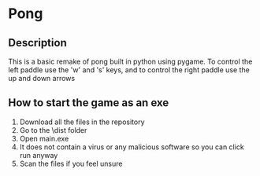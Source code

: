 # Pong

## Description
This is a basic remake of pong built in python using pygame.
To control the left paddle use the 'w' and 's' keys,
and to control the right paddle use the up and down arrows

## How to start the game as an exe
1. Download all the files in the repository
2. Go to the \dist folder
3. Open main.exe
4. It does not contain a virus or any malicious software so you can click run anyway
5. Scan the files if you feel unsure




